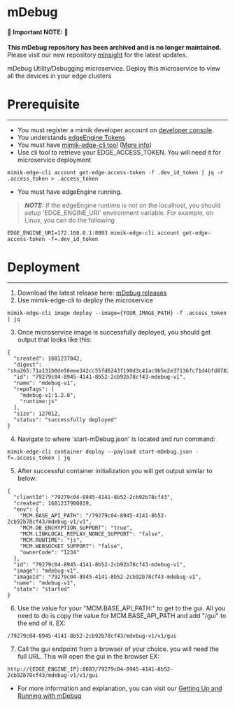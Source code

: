 # mDebug
#### 🚨 **Important NOTE:** 🚨
**This mDebug repository has been archived and is no longer maintained.**  
Please visit our new repository [mInsight](https://github.com/edgeMicroservice/mInsight) for the latest updates.

mDebug Utility/Debugging microservice. Deploy this microservice to view all the devices in your edge clusters

# Prerequisite
---
- You must register a mimik developer account on [developer console](https://developer.mimik.com/console/).
- You understands [edgeEngine Tokens](https://devdocs.mimik.com/key-concepts/03-index)
- You must have [mimik-edge-cli tool](https://devdocs.mimik.com/tutorials/03-index) ([More info](https://www.npmjs.com/package/@mimik/mimik-edge-cli))
- Use cli tool to retrieve your EDGE_ACCESS_TOKEN. You will need it for microservice deployment
```
mimik-edge-cli account get-edge-access-token -f .dev_id_token | jq -r .access_token > .access_token
```
- You must have edgeEngine running.
> **_NOTE:_** If the edgeEngine runtime is not on the localhost, you should setup 'EDGE_ENGINE_URI' environment variable.  For example, on Linux, you can do the following
```
EDGE_ENGINE_URI=172.168.0.1:8083 mimik-edge-cli account get-edge-access-token -f=.dev_id_token
```

# Deployment
---
1. Download the latest release here: [mDebug releases](https://github.com/edgeMicroservice/mDebug/releases)
2. Use mimik-edge-cli to deploy the microservice
```
mimik-edge-cli image deploy --image={YOUR_IMAGE_PATH} -f .access_token | jq
```

3. Once microservice image is successfully deployed, you should get output that looks like this:
```
{
  "created": 1681237042,
  "digest": "sha265:71a131b0de56eee342cc55fd6243f190d3c41ac9b5e2e37136fc71d4bfd87828",
  "id": "79279c04-8945-4141-8b52-2cb92b78cf43-mdebug-v1",
  "name": "mdebug-v1",
  "repoTags": [
    "mdebug-v1:1.2.0",
    "runtime:js"
  ],
  "size": 127012,
  "status": "successfully deployed"
}
```

4. Navigate to where 'start-mDebug.json' is located and run command: 
```
mimik-edge-cli container deploy --payload start-mDebug.json -f=.access_token | jq
```
5. After successful container initialization you will get output similar to below:
```
{
  "clientId": "79279c04-8945-4141-8b52-2cb92b78cf43",
  "created": 1681237900819,
  "env": {
    "MCM.BASE_API_PATH": "/79279c04-8945-4141-8b52-2cb92b78cf43/mdebug-v1/v1",
    "MCM.DB_ENCRYPTION_SUPPORT": "true",
    "MCM.LINKLOCAL_REPLAY_NONCE_SUPPORT": "false",
    "MCM.RUNTIME": "js",
    "MCM.WEBSOCKET_SUPPORT": "false",
    "ownerCode": "1234"
  },
  "id": "79279c04-8945-4141-8b52-2cb92b78cf43-mdebug-v1",
  "image": "mdebug-v1",
  "imageId": "79279c04-8945-4141-8b52-2cb92b78cf43-mdebug-v1",
  "name": "mdebug-v1",
  "state": "started"
}
```

6. Use the value for your "MCM.BASE_API_PATH:" to get to the gui. All you need to do is copy the value for MCM.BASE_API_PATH and add "/gui" to the end of it. EX:
```
/79279c04-8945-4141-8b52-2cb92b78cf43/mdebug-v1/v1/gui
```
7. Call the gui endpoint from a browser of your choice. you will need the full URL. This will open the gui in the browser EX:
```
http://{EDGE_ENGINE_IP}:8083/79279c04-8945-4141-8b52-2cb92b78cf43/mdebug-v1/v1/gui
```

- For more information and explanation, you can visit our [Getting Up and Running with mDebug](https://devdocs.mimik.com/tutorials/06-index)
